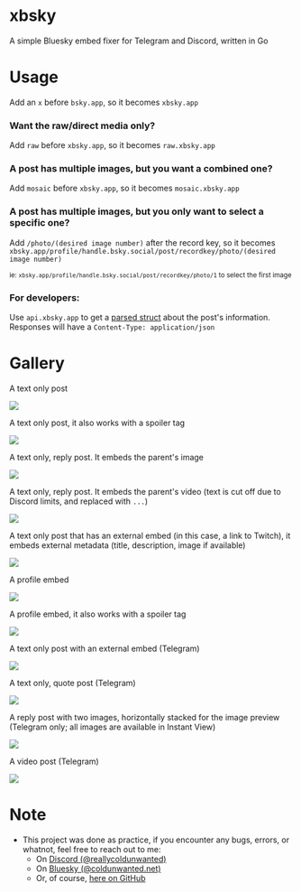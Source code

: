 # xbsky
A simple Bluesky embed fixer for Telegram and Discord, written in Go

# Usage
Add an `x` before `bsky.app`, so it becomes `xbsky.app`

### Want the raw/direct media only?

Add `raw` before `xbsky.app`, so it becomes `raw.xbsky.app`

### A post has multiple images, but you want a combined one?

Add `mosaic` before `xbsky.app`, so it becomes `mosaic.xbsky.app`

### A post has multiple images, but you only want to select a specific one?

Add `/photo/(desired image number)` after the record key, so it becomes `xbsky.app/profile/handle.bsky.social/post/recordkey/photo/(desired image number)`

<sup>ie: <code>xbsky.app/profile/handle.bsky.social/post/recordkey/photo/1</code> to select the first image</sup>

### For developers:

Use `api.xbsky.app` to get a [parsed struct](https://github.com/colduw/xbsky/blob/main/main.go#L242) about the post's information. Responses will have a `Content-Type: application/json`

# Gallery

<p>A text only post</p>
<img src="./docs/d_textpost.png">
<br>

<p>A text only post, it also works with a spoiler tag</p>
<img src="./docs/d_spoilerpost.png">
<br>

<p>A text only, reply post. It embeds the parent's image</p>
<img src="./docs/d_replyembed.png">
<br>

<p>A text only, reply post. It embeds the parent's video (text is cut off due to Discord limits, and replaced with <code>...</code>)</p>
<img src="./docs/d_replyandvideo.png">
<br>

<p>A text only post that has an external embed (in this case, a link to Twitch), it embeds external metadata (title, description, image if available)</p>
<img src="./docs/d_external.png">
<br>

<p>A profile embed</p>
<img src="./docs/d_profile.png">
<br>

<p>A profile embed, it also works with a spoiler tag</p>
<img src="./docs/d_spoilerprofile.png">
<br>

<p>A text only post with an external embed (Telegram)</p>
<img src="./docs/tg_external.png">
<br>

<p>A text only, quote post (Telegram)</p>
<img src="./docs/tg_quote.png">
<br>

<p>A reply post with two images, horizontally stacked for the image preview (Telegram only; all images are available in Instant View)</p>
<img src="./docs/tg_mosaic.png">
<br>

<p>A video post (Telegram)</p>
<img src="./docs/tg_video.png">
<br>

# Note
- This project was done as practice, if you encounter any bugs, errors, or whatnot, feel free to reach out to me:
    - On [Discord (@reallycoldunwanted)](https://discord.com/users/928010351583330414)
    - On [Bluesky (@coldunwanted.net)](https://bsky.app/profile/coldunwanted.net)
    - Or, of course, [here on GitHub](https://github.com/colduw/xbsky/issues)
